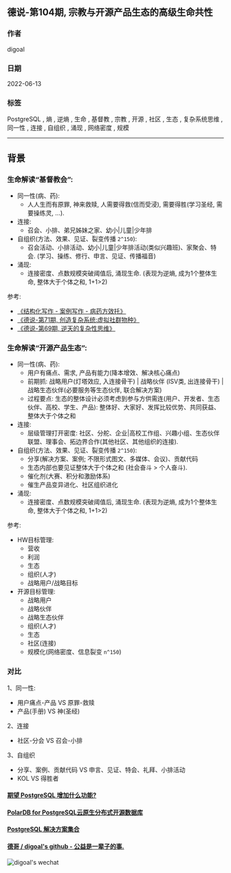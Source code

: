 ## 德说-第104期, 宗教与开源产品生态的高级生命共性        
          
### 作者          
digoal          
          
### 日期          
2022-06-13          
          
### 标签          
PostgreSQL , 熵 , 逆熵 , 生命 , 基督教 , 宗教 , 开源 , 社区 , 生态 , 复杂系统思维 , 同一性 , 连接 , 自组织 , 涌现 , 网络密度 , 规模        
          
----          
          
## 背景         
    
### 生命解读“基督教会”:     
    
- 同一性(病、药):     
    - 人人生而有原罪, 神来救赎, 人需要得救(信而受浸), 需要得胜(学习圣经, 需要操练灵, ...).       
- 连接:     
    - 召会、小排、弟兄姊妹之家、幼小|儿童|少年排        
- 自组织(方法、效果、见证、裂变传播 `2^150`):     
    - 召会活动、小排活动、幼小|儿童|少年排活动(类似兴趣班)、家聚会、特会. (学习、操练、修行、申言、见证、传播福音)          
- 涌现:     
    - 连接密度、点数规模突破阈值后, 涌现生命. (表现为逆熵, 成为1个整体生命, 整体大于个体之和, 1+1>2)      
    
参考:     
- [《结构化写作 - 案例写作 - 病药方效托》](../202104/20210414_03.md)      
- [《德说-第71期, 创造复杂系统:虚拟社群物种》](../202112/20211203_03.md)      
- [《德说-第69期, 逆天的复杂性思维》](../202112/20211202_05.md)      
    
### 生命解读“开源产品生态”:     
    
- 同一性(病、药):       
    - 用户有痛点、需求, 产品有能力(降本增效、解决核心痛点)      
    - 前期抓: 战略用户(灯塔效应, 入连接骨干) | 战略伙伴 (ISV类, 出连接骨干) | 战略生态伙伴(必要服务等生态伙伴, 联合解决方案)      
    - 过程要点: 生态的整体设计必须考虑到参与方供需连(用户、开发者、生态伙伴、高校、学生、产品): 整体好、大家好、发挥比较优势、共同获益、整体大于个体之和       
- 连接:      
    - 层级管理打开密度: 社区、分舵、企业|高校工作组、兴趣小组、生态伙伴联盟、理事会、拓边界合作(其他社区、其他组织的连接).      
- 自组织(方法、效果、见证、裂变传播 `2^150`):     
    - 分享(解决方案、案例; 不限形式图文、多媒体、会议)、贡献代码      
    - 生态内部也要见证整体大于个体之和  (社会奋斗 > 个人奋斗).      
    - 催化剂(大赛、积分和激励体系)      
    - 催生产品变异进化、社区组织进化      
- 涌现:     
    - 连接密度、点数规模突破阈值后, 涌现生命. (表现为逆熵, 成为1个整体生命, 整体大于个体之和, 1+1>2)      
    
    
    
参考:     
- HW目标管理:     
    - 营收     
    - 利润     
    - 生态     
    - 组织(人才)     
    - 战略用户/战略目标     
- 开源目标管理:     
    - 战略用户     
    - 战略伙伴    
    - 战略生态伙伴    
    - 组织(人才)     
    - 生态     
    - 社区(连接)      
    - 规模化(网络密度、信息裂变 `n^150`)     
    
    
    
### 对比    
1、同一性:     
- 用户痛点-产品 VS 原罪-救赎    
- 产品(手册) VS 神(圣经)    
    
2、连接     
- 社区-分会 VS 召会-小排    
    
3、自组织    
- 分享、案例、贡献代码 VS 申言、见证、特会、礼拜、小排活动     
- KOL VS 得胜者    
    
  
#### [期望 PostgreSQL 增加什么功能?](https://github.com/digoal/blog/issues/76 "269ac3d1c492e938c0191101c7238216")
  
  
#### [PolarDB for PostgreSQL云原生分布式开源数据库](https://github.com/ApsaraDB/PolarDB-for-PostgreSQL "57258f76c37864c6e6d23383d05714ea")
  
  
#### [PostgreSQL 解决方案集合](https://yq.aliyun.com/topic/118 "40cff096e9ed7122c512b35d8561d9c8")
  
  
#### [德哥 / digoal's github - 公益是一辈子的事.](https://github.com/digoal/blog/blob/master/README.md "22709685feb7cab07d30f30387f0a9ae")
  
  
![digoal's wechat](../pic/digoal_weixin.jpg "f7ad92eeba24523fd47a6e1a0e691b59")
  
